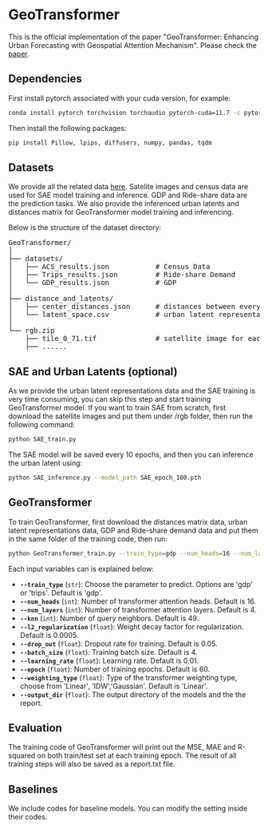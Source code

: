 # GeoTransformer
This is the official implementation of the paper "GeoTransformer: Enhancing Urban Forecasting with Geospatial Attention Mechanism". 
Please check the [paper](https://arxiv.org/abs/2408.08852).

## Dependencies
First install pytorch associated with your cuda version, for example:
```bash
conda install pytorch torchvision torchaudio pytorch-cuda=11.7 -c pytorch -c nvidia
```
Then install the following packages:
```bash
pip install Pillow, lpips, diffusers, numpy, pandas, tqdm
```

## Datasets
We provide all the related data [here](https://huggingface.co/datasets/GeoTransformer/geotransformer/tree/main). Satelite images and census data are used for SAE model training and inference. GDP and Ride-share data are the prediction tasks. We also provide the inferenced urban latents and distances matrix for GeoTransformer model training and inferencing.

Below is the structure of the dataset directory:

<pre>
GeoTransformer/
│
├── datasets/                    
│   ├── ACS_results.json           # Census Data
│   ├── Trips_results.json         # Ride-share Demand
│   └── GDP_results.json           # GDP
│
├── distance_and_latents/ 
│   ├── center_distances.json      # distances between every two urban regions
│   └── latent_space.csv           # urban latent representations
│
└── rgb.zip                   
    ├── tile_0_71.tif              # satellite image for each urban region
    ├── ......
</pre>            



## SAE and Urban Latents (optional)
As we provide the urban latent representations data and the SAE training is very time consuming, you can skip this step and start training GeoTransformer model.
If you want to train SAE from scratch, first download the satellite images and put them under /rgb folder, then run the following command:
```bash
python SAE_train.py
```
The SAE model will be saved every 10 epochs, and then you can inference the urban latent using:
```bash
python SAE_inference.py --model_path SAE_epoch_100.pth
```


## GeoTransformer
To train GeoTransformer, first download the distances matrix data, urban latent representations data, GDP and Ride-share demand data and put them in the same folder of the training code, then run:
```bash
python GeoTransformer_train.py --train_type=gdp --num_heads=16 --num_layers=4 --knn=49 --l2_regularization=5e-4 --drop_out=0.05 --batch_size=4 --learning_rate =0.01 --epoch=60 --weighting_type=Linear --output_dir='./'
```
Each input variables can is explained below:
- **`--train_type`** (`str`): Choose the parameter to predict. Options are 'gdp' or 'trips'. Default is 'gdp'.
- **`--num_heads`** (`int`): Number of transformer attention heads. Default is 16.
- **`--num_layers`** (`int`): Number of transformer attention layers. Default is 4.
- **`--knn`** (`int`): Number of query neighbors. Default is 49.
- **`--l2_regularization`** (`float`): Weight decay factor for regularization. Default is 0.0005.
- **`--drop_out`** (`float`): Dropout rate for training. Default is 0.05.
- **`--batch_size`** (`float`): Training batch size. Default is 4.
- **`--learning_rate`** (`float`): Learning rate. Default is 0.01.
- **`--epoch`** (`float`): Number of training epochs. Default is 60.
- **`--weighting_type`** (`float`): Type of the transformer weighting type, choose from 'Linear', 'IDW','Gaussian'. Default is 'Linear'.
- **`--output_dir`** (`float`): The output directory of the models and the the report.

## Evaluation
The training code of GeoTransformer will print out the MSE, MAE and R-squared on both train/test set at each training epoch. The result of all training steps will also be saved as a report.txt file.

## Baselines
We include codes for baseline models. You can modify the setting inside their codes.
